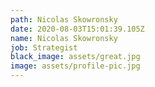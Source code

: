 ```yaml
---
path: Nicolas Skowronsky
date: 2020-08-03T15:01:39.105Z
name: Nicolas Skowronsky
job: Strategist
black_image: assets/great.jpg
image: assets/profile-pic.jpg
---
```

